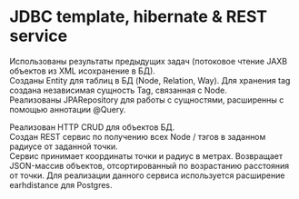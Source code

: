 # JDBC template, hibernate & REST service

Использованы результаты предыдущих задач (потоковое чтение JAXB объектов из XML исохранение в БД).  
Созданы Entity для таблиц в БД (Node, Relation, Way). Для хранения tag создана независимая сущность Tag, связанная с Node.  
Реализованы JPARepository для работы с сущностями, расширенны с помощью аннотации @Query.

Реализован HTTP CRUD для объектов БД.  
Создан REST сервис по получению всех Node / тэгов в заданном радиусе от заданной точки.  
Сервис принимает координаты точки и радиус в метрах. Возвращает JSON-массив объектов, отсортированный по возрастанию расстояния от точки.
Для реализации данного сервиса используется расширение earhdistance для Postgres.
